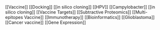 [[Vaccine]]
[[Docking]]
[[in silico cloning]]
[[HPV]]
[[Campylobacter]]
[[in silico cloning]]
[[Vaccine Targets]]
[[Subtractive Proteomics]]
[[Multi-epitopes Vaccine]]
[[Immunotherapy]]
[[Bioinformatics]]
[[Glioblastoma]]
[[Cancer vaccine]]
[[Gene Expression]]
